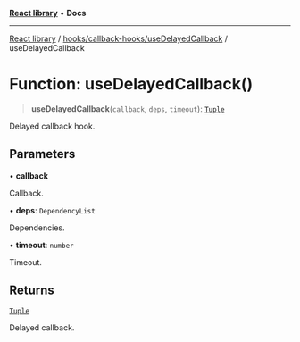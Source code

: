 [**React library**](../../../../index.md) • **Docs**

***

[React library](../../../../modules.md) / [hooks/callback-hooks/useDelayedCallback](../index.md) / useDelayedCallback

# Function: useDelayedCallback()

> **useDelayedCallback**(`callback`, `deps`, `timeout`): [`Tuple`](../type-aliases/Tuple.md)

Delayed callback hook.

## Parameters

• **callback**

Callback.

• **deps**: `DependencyList`

Dependencies.

• **timeout**: `number`

Timeout.

## Returns

[`Tuple`](../type-aliases/Tuple.md)

Delayed callback.
